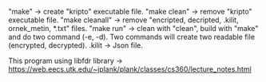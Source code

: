 "make"          -> create "kripto" executable file.
"make clean"    -> remove "kripto" executable file.
"make cleanall" -> remove "encripted, decripted, .kilit, ornek_metin, *.txt" files.
"make run"      -> clean with "clean", build with "make" and do two command (-e, -d). Two commands will create two readable file (encrypted, 
decrypted).
.kilit          -> Json file.

This program using libfdr library -> https://web.eecs.utk.edu/~jplank/plank/classes/cs360/lecture_notes.html